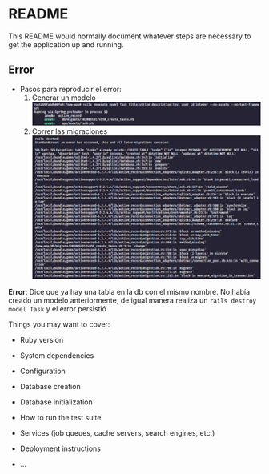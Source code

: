 # README

This README would normally document whatever steps are necessary to get the
application up and running.

## Error

- Pasos para reproducir el error:
  1. Generar un modelo
     ![Paso 1, generación exitosa de modelo ](.github/step1.png)
  2. Correr las migraciones
     ![Paso 2, error correr las migraciones ](.github/step2.png)

**Error**: Dice que ya hay una tabla en la db con el mismo nombre. No había creado un modelo anteriormente, de igual manera realiza un `rails destroy model Task` y el error persistió.

Things you may want to cover:

- Ruby version

- System dependencies

- Configuration

- Database creation

- Database initialization

- How to run the test suite

- Services (job queues, cache servers, search engines, etc.)

- Deployment instructions

- ...

